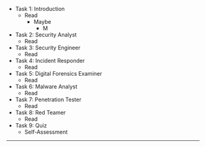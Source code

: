 
- Task 1: Introduction
	- Read
 		- Maybe
   			- M  
- Task 2: Security Analyst
	- Read 
- Task 3: Security Engineer
	- Read 
- Task 4: Incident Responder
	- Read 
- Task 5: Digital Forensics Examiner
	- Read 
- Task 6: Malware Analyst
	- Read 
- Task 7: Penetration Tester
	- Read 
- Task 8: Red Teamer
	- Read 
- Task 9: Quiz
	- Self-Assessment 
___
